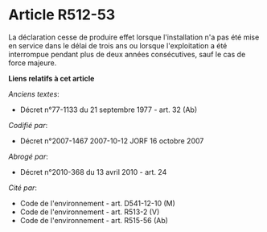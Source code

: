 # Article R512-53

La déclaration cesse de produire effet lorsque l'installation n'a pas été mise en service dans le délai de trois ans ou
lorsque l'exploitation a été interrompue pendant plus de deux années consécutives, sauf le cas de force majeure.

**Liens relatifs à cet article**

_Anciens textes_:

  - Décret n°77-1133 du 21 septembre 1977 - art. 32 (Ab)

_Codifié par_:

  - Décret n°2007-1467 2007-10-12 JORF 16 octobre 2007

_Abrogé par_:

  - Décret n°2010-368 du 13 avril 2010 - art. 24

_Cité par_:

  - Code de l'environnement - art. D541-12-10 (M)
  - Code de l'environnement - art. R513-2 (V)
  - Code de l'environnement - art. R515-56 (Ab)

